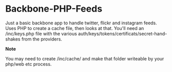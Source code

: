 Backbone-PHP-Feeds
==================

Just a basic backbone app to handle twitter, flickr and instagram feeds. Uses PHP to create a cache file, then looks at that. You'll need an /inc/keys.php file with the various auth/keys/tokens/certificats/secret-hand-shakes from the providers.


**Note**

You may need to create /inc/cache/ and make that folder writeable by your php/web etc process.
